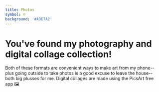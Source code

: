 ```yaml
---
title: Photos
symbol: ☺
background: '#ADE7A2'
---
```


# You've found my photography and digital collage collection!

Both of these formats are convenient ways to make art from my phone-- plus going outside to take photos is a good excuse to leave the house-- both big plusses for me. Digital collages are made using the PicsArt free app 🖼️
